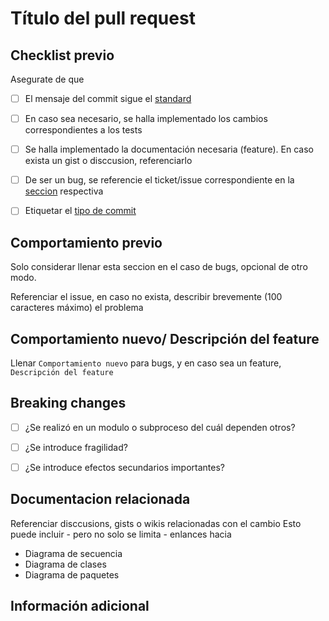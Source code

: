 # Título del pull request

## Checklist previo

Asegurate de que

- [ ] El mensaje del commit sigue el [standard](../CONTRIBUTING.md/#commit)

- [ ] En caso sea necesario, se halla implementado los cambios correspondientes a los tests

- [ ] Se halla implementado la documentación necesaria (feature). En caso exista un gist o disccusion, referenciarlo

- [ ] De ser un bug, se referencie el ticket/issue correspondiente en la [seccion](#comportamiento-previo) respectiva

- [ ] Etiquetar el [tipo de commit](../CONTRIBUTING.md/#tipos-pr)

## Comportamiento previo

Solo considerar llenar esta seccion en el caso de bugs, opcional de otro modo.

Referenciar el issue, en caso no exista, describir brevemente (100 caracteres máximo) el problema

## Comportamiento nuevo/ Descripción del feature

Llenar `Comportamiento nuevo` para bugs, y en caso sea un feature, `Descripción del feature`

## Breaking changes

- [ ] ¿Se realizó en un modulo o subproceso del cuál dependen otros?

- [ ] ¿Se introduce fragilidad?

- [ ] ¿Se introduce efectos secundarios importantes?

## Documentacion relacionada

Referenciar disccusions, gists o wikis relacionadas con el cambio
Esto puede incluir - pero no solo se limita - enlances hacia

- Diagrama de secuencia
- Diagrama de clases
- Diagrama de paquetes

## Información adicional
